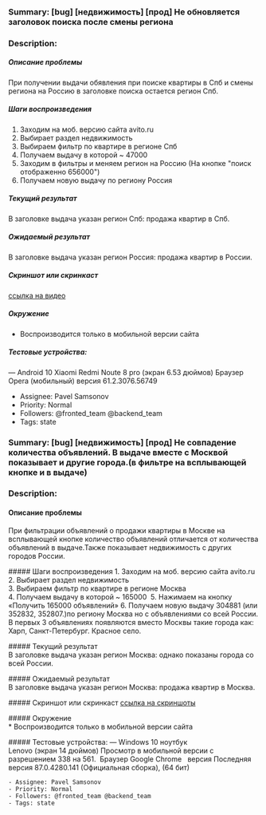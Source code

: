 ﻿### Summary: [bug] [недвижимость] [прод] Не обновляется заголовок поиска после смены региона 

### Description:

##### Описание проблемы
При получении выдачи обявления при поиске квартиры в Спб и смены региона на Россию в заголовке поиска остается регион Спб.

##### Шаги воспроизведения
1. Заходим на моб. версию сайта avito.ru 
2. Выбирает раздел недвижимость
3. Выбираем фильтр по квартире в регионе Спб
4. Получаем выдачу в которой ~
47000 
5. Заходим в фильтры и меняем регион на Россию (На кнопке "поиск отображенно 656000")
6. Получаем новую выдачу по региону Россия

##### Текущий результат
В заголовке выдача указан регион Спб: продажа квартир в Спб.

##### Ожидаемый результат
В заголовке выдача указан регион Россия: продажа квартир в России.

##### Скриншот или скринкаст 
[cсылка на видео](https://yadi.sk/d/JMsD1J7k3y9_3A)

##### Окружение
* Воспроизводится только в мобильной версии сайта 

##### Тестовые устройства:
— Android 10 Xiaomi Redmi Noute 8 pro (экран 6.53 дюймов) 
Браузер Opera (мобильный)
версия 61.2.3076.56749

- Assignee: Pavel Samsonov
- Priority: Normal 
- Followers: @fronted_team @backend_team 
- Tags: state

### Summary: [bug] [недвижимость] [прод] Не совпадение количества объявлений. В выдаче вместе с Москвой показывает и другие города.(в фильтре на всплывающей кнопке и в выдаче) 

### Description:

#### Описание проблемы
При фильтрации объявлений о продажи квартиры в Москве на всплывающей кнопке количество объявлений отличается от количества объявлений в выдаче.Также показывает недвижимость с других городов России.

##### Шаги воспроизведения
1. Заходим на моб. версию сайта avito.ru 
2. Выбирает раздел недвижимость
3. Выбираем фильтр по квартире в регионе Москва
4. Получаем выдачу в которой ~
165000 
5. Нажимаем на кнопку «Получить 165000 объявлений»
6. Получаем новую выдачу 304881 (или 352832, 352807.)по региону Москва но с объявлениями со всей России.
В первых 3 объявлениях появляются вместо Москвы такие города как: Харп, Санкт-Петербург. Красное село.

##### Текущий результат
В заголовке выдача указан регион Москва: однако показаны города со всей России. 

##### Ожидаемый результат
В заголовке выдача указан регион Москва: продажа квартир в Москва.

##### Скриншот или скринкаст
[сcылка на скриншоты](https://yadi.sk/d/O3U0t1NNxs6kcg)

##### Окружение
* Воспроизводится только в мобильной версии сайта 

##### Тестовые устройства:
— Windows 10 ноутбук Lenovo (экран 14 дюймов)
Просмотр в мобильной версии с разрешением 338 на 561. 
Браузер Google Chrome
 
версия Последняя версия 87.0.4280.141 (Официальная сборка), (64 бит)


```
- Assignee: Pavel Samsonov
- Priority: Normal 
- Followers: @fronted_team @backend_team 
- Tags: state
```



